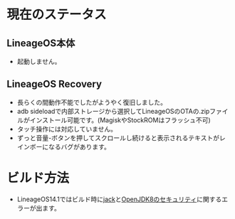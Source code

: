 # 現在のステータス
## LineageOS本体
- 起動しません。

## LineageOS Recovery
- 長らくの間動作不能でしたがようやく復旧しました。
- adb sideloadで内部ストレージから選択してLineageOSのOTAの.zipファイルがインストール可能です。(MagiskやStockROMはフラッシュ不可)
- タッチ操作には対応していません。
- ずっと音量-ボタンを押してスクロールし続けると表示されるテキストがレインボーになるバグがあります。

# ビルド方法
- LineageOS14.1ではビルド時に[jack](https://xdaforums.com/t/discussion-how-to-fix-jack-server-failing-to-build-with-error-try-jack-diagnose.3575179/)と[OpenJDK8のセキュリティ](https://plaza.rakuten.co.jp/solarisintel/diary/202110120000/)に関するエラーが出ます。
